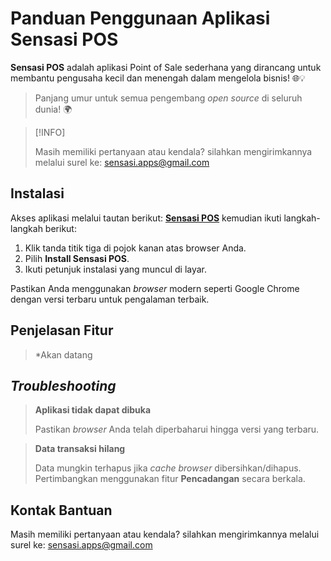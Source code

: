 # Panduan Penggunaan Aplikasi Sensasi POS

**Sensasi POS** adalah aplikasi Point of Sale sederhana yang dirancang untuk membantu pengusaha kecil dan menengah dalam mengelola bisnis! 🌐💡

> Panjang umur untuk semua pengembang _open source_ di seluruh dunia! 🌍

> [!INFO]
>
> Masih memiliki pertanyaan atau kendala? silahkan mengirimkannya melalui surel ke: sensasi.apps@gmail.com

## Instalasi

Akses aplikasi melalui tautan berikut: [**Sensasi POS**](https://sensasi-pos.vercel.app/) kemudian ikuti langkah-langkah berikut:

1. Klik tanda titik tiga di pojok kanan atas browser Anda.
2. Pilih **Install Sensasi POS**.
3. Ikuti petunjuk instalasi yang muncul di layar.

Pastikan Anda menggunakan _browser_ modern seperti Google Chrome dengan versi terbaru untuk pengalaman terbaik.

## Penjelasan Fitur

> \*Akan datang

<!-- ## Tampilan Utama

Pada tampilan utama, pengguna akan melihat beberapa menu utama:

- **Tambah Transaksi Baru**: Untuk memulai transaksi penjualan.
- **Lihat Riwayat Penjualan**: Untuk melihat daftar transaksi sebelumnya.
- **Pengaturan**: Untuk mengelola pengaturan aplikasi seperti mata uang, format tanggal, dan lainnya.

## 4. Cara Menambah Transaksi Baru

1. Klik pada menu **Tambah Transaksi Baru**.
2. Masukkan data barang, harga, dan jumlah barang.
3. Tekan **Simpan** setelah semua data transaksi telah diisi.
4. Aplikasi akan otomatis menyimpan data ke IndexedDB tanpa memerlukan koneksi internet.

## 5. Cara Melihat Riwayat Penjualan

1. Pilih **Lihat Riwayat Penjualan** dari menu utama.
2. Anda akan melihat daftar semua transaksi yang pernah dilakukan.
3. Untuk detail lebih lanjut, klik pada transaksi yang ingin dilihat.

## 6. Pencarian Transaksi

1. Di halaman **Riwayat Penjualan**, gunakan fitur pencarian untuk menemukan transaksi tertentu berdasarkan nama barang, tanggal, atau nomor transaksi.

## 7. Menghapus atau Mengedit Transaksi

1. Pada halaman **Riwayat Penjualan**, pilih transaksi yang ingin dihapus atau diubah.
2. Gunakan opsi **Edit** atau **Hapus** yang muncul setelah transaksi dipilih.
3. Untuk **Edit**, ubah informasi yang diperlukan, lalu simpan perubahan.
4. Untuk **Hapus**, konfirmasi bahwa Anda ingin menghapus transaksi tersebut.

### Pencadangan dan Pemulihan Data

Aplikasi menyediakan fitur **Pencadangan** untuk mengunduh data penjualan dalam bentuk file CSV.

Untuk memulihkan data, pengguna bisa mengunggah kembali file CSV menggunakan fitur **Pemulihan** yang tersedia di menu pengaturan. -->

## _Troubleshooting_

> **Aplikasi tidak dapat dibuka**
>
> Pastikan _browser_ Anda telah diperbaharui hingga versi yang terbaru.

> **Data transaksi hilang**
>
> Data mungkin terhapus jika _cache_ _browser_ dibersihkan/dihapus. Pertimbangkan menggunakan fitur **Pencadangan** secara berkala.

## Kontak Bantuan

Masih memiliki pertanyaan atau kendala? silahkan mengirimkannya melalui surel ke: sensasi.apps@gmail.com
